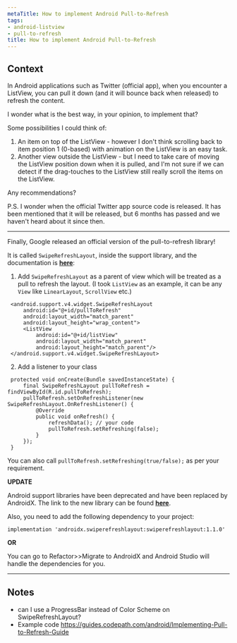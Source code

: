 ```yaml
---
metaTitle: How to implement Android Pull-to-Refresh
tags:
- android-listview
- pull-to-refresh
title: How to implement Android Pull-to-Refresh
---
```


## Context

In Android applications such as Twitter (official app), when you encounter a ListView, you can pull it down (and it will bounce back when released) to refresh the content.


I wonder what is the best way, in your opinion, to implement that?


Some possibilities I could think of:


1. An item on top of the ListView - however I don't think scrolling back to item position 1 (0-based) with animation on the ListView is an easy task.
2. Another view outside the ListView - but I need to take care of moving the ListView position down when it is pulled, and I'm not sure if we can detect if the drag-touches to the ListView still really scroll the items on the ListView.


Any recommendations?


P.S. I wonder when the official Twitter app source code is released. It has been mentioned that it will be released, but 6 months has passed and we haven't heard about it since then.



---

Finally, Google released an official version of the pull-to-refresh library!


It is called `SwipeRefreshLayout`, inside the support library, and the documentation is [**here**](https://developer.android.com/reference/android/support/v4/widget/SwipeRefreshLayout.html):


1. Add `SwipeRefreshLayout` as a parent of view which will be treated as a pull to refresh the layout. (I took `ListView` as an example, it can be any `View` like `LinearLayout`, `ScrollView` etc.)



```
 <android.support.v4.widget.SwipeRefreshLayout
     android:id="@+id/pullToRefresh"
     android:layout_width="match_parent"
     android:layout_height="wrap_content">
     <ListView
         android:id="@+id/listView"
         android:layout_width="match_parent"
         android:layout_height="match_parent"/>
 </android.support.v4.widget.SwipeRefreshLayout>

```
2. Add a listener to your class



```
 protected void onCreate(Bundle savedInstanceState) {
     final SwipeRefreshLayout pullToRefresh = findViewById(R.id.pullToRefresh);
     pullToRefresh.setOnRefreshListener(new SwipeRefreshLayout.OnRefreshListener() {
         @Override
         public void onRefresh() {
             refreshData(); // your code
             pullToRefresh.setRefreshing(false);
         }
     });
 }

```


You can also call `pullToRefresh.setRefreshing(true/false);` as per your requirement.


**UPDATE**


Android support libraries have been deprecated and have been replaced by AndroidX. The link to the new library can be found [**here**](https://developer.android.com/reference/androidx/swiperefreshlayout/widget/SwipeRefreshLayout).


Also, you need to add the following dependency to your project:



```
implementation 'androidx.swiperefreshlayout:swiperefreshlayout:1.1.0'

```

**OR**


You can go to Refactor>>Migrate to AndroidX and Android Studio will handle the dependencies for you.



---

## Notes

- can I use a ProgressBar instead of Color Scheme on SwipeRefreshLayout?
- Example code https://guides.codepath.com/android/Implementing-Pull-to-Refresh-Guide
